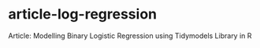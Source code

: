 # article-log-regression
Article: Modelling Binary Logistic Regression using Tidymodels Library in R
